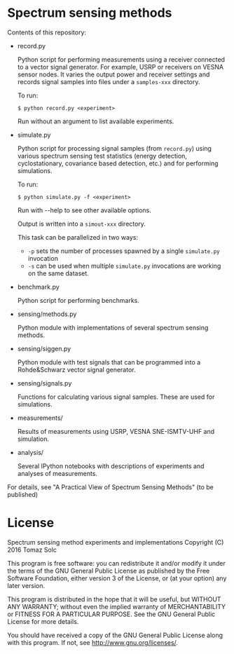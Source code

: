 Spectrum sensing methods
========================

Contents of this repository:

 * record.py

   Python script for performing measurements using a receiver connected to a
   vector signal generator. For example, USRP or receivers on VESNA sensor
   nodes. It varies the output power and receiver settings and records signal
   samples into files under a `samples-xxx` directory.

   To run:

       $ python record.py <experiment>

   Run without an argument to list available experiments.


 * simulate.py

   Python script for processing signal samples (from `record.py`) using various
   spectrum sensing test statistics (energy detection, cyclostationary,
   covariance based detection, etc.) and for performing simulations.

   To run:

       $ python simulate.py -f <experiment>

   Run with --help to see other available options.

   Output is written into a `simout-xxx` directory.

   This task can be parallelized in two ways:

    * `-p` sets the number of processes spawned by a single `simulate.py` invocation
    * `-s` can be used when multiple `simulate.py` invocations are working on
      the same dataset.


 * benchmark.py

   Python script for performing benchmarks.


 * sensing/methods.py

   Python module with implementations of several spectrum sensing
   methods.


 * sensing/siggen.py

   Python module with test signals that can be programmed into a
   Rohde&Schwarz vector signal generator.


 * sensing/signals.py

   Functions for calculating various signal samples. These are used for
   simulations.


 * measurements/

   Results of measurements using USRP, VESNA SNE-ISMTV-UHF and
   simulation.


 * analysis/

   Several IPython notebooks with descriptions of experiments and
   analyses of measurements.


For details, see "A Practical View of Spectrum Sensing Methods" (to be
published)


License
=======

Spectrum sensing method experiments and implementations
Copyright (C) 2016  Tomaz Solc

This program is free software: you can redistribute it and/or modify
it under the terms of the GNU General Public License as published by
the Free Software Foundation, either version 3 of the License, or
(at your option) any later version.

This program is distributed in the hope that it will be useful,
but WITHOUT ANY WARRANTY; without even the implied warranty of
MERCHANTABILITY or FITNESS FOR A PARTICULAR PURPOSE.  See the
GNU General Public License for more details.

You should have received a copy of the GNU General Public License
along with this program.  If not, see <http://www.gnu.org/licenses/>.
